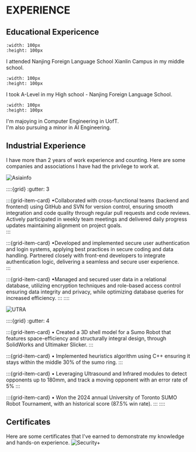 # EXPERIENCE

## Educational Expericence
```{figure} /_static/photos/nflsxl.jpg
:width: 100px
:height: 100px
```
I attended Nanjing Foreign Language School Xianlin Campus in my middle school.

```{figure} /_static/photos/nfls.jpg
:width: 100px
:height: 100px
```
I took A-Level in my High school - Nanjing Foreign Language School.

```{figure} /_static/photos/uoft.jpg
:width: 100px
:height: 100px
```

I'm majoying in Computer Engineering in UofT.  
I'm also pursuing a minor in AI Engineering.

## Industrial Experience
I have more than 2 years of work experience and counting. Here are some companies and associations I have had the privilege to work at.

![Asiainfo](../../_static/photos/asiainfo.jpg)

::::{grid}
:gutter: 3

:::{grid-item-card}
•Collaborated with cross-functional teams (backend and frontend) using GitHub and SVN for version control, ensuring
smooth integration and code quality through regular pull requests and code reviews. Actively participated in weekly
team meetings and delivered daily progress updates maintaining alignment on project goals.  
:::

:::{grid-item-card}
•Developed and implemented secure user authentication and login systems, applying best practices in secure coding
and data handling. Partnered closely with front-end developers to integrate authentication logic, delivering a
seamless and secure user experience.  
:::

:::{grid-item-card}
•Managed and secured user data in a relational database, utilizing encryption techniques and role-based access
control ensuring data integrity and privacy, while optimizing database queries for increased efficiency.
:::
::::

![UTRA](../../_static/photos/utra.png)

::::{grid}
:gutter: 4

:::{grid-item-card}
• Created a 3D shell model for a Sumo Robot that features space-efficiency and structurally integral design, through
SolidWorks and Ultimaker Slicker.
:::

:::{grid-item-card}
• Implemented heuristics algorithm using C++ ensuring it stays within the middle 30% of the sumo ring.
:::

:::{grid-item-card}
• Leveraging Ultrasound and Infrared modules to detect opponents up to 180mm, and track a moving opponent with an
error rate of 5% 
:::

:::{grid-item-card}
• Won the 2024 annual University of Toronto SUMO Robot Tournament, with an historical score (87.5% win rate).
:::
::::

## Certificates

Here are some certificates that I've earned to demonstrate my knowledge and hands-on experience.
![Security+](../../_static/photos/sy0701.png)